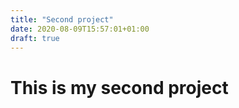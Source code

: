 ```yaml
---
title: "Second project"
date: 2020-08-09T15:57:01+01:00
draft: true
---
```


# This is my second project

